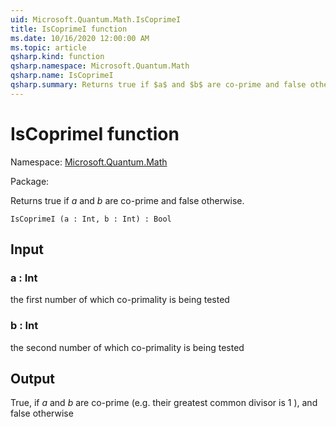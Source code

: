 ```yaml
---
uid: Microsoft.Quantum.Math.IsCoprimeI
title: IsCoprimeI function
ms.date: 10/16/2020 12:00:00 AM
ms.topic: article
qsharp.kind: function
qsharp.namespace: Microsoft.Quantum.Math
qsharp.name: IsCoprimeI
qsharp.summary: Returns true if $a$ and $b$ are co-prime and false otherwise.
---
```


# IsCoprimeI function

Namespace: [Microsoft.Quantum.Math](xref:Microsoft.Quantum.Math)

Package: [](https://nuget.org/packages/)


Returns true if $a$ and $b$ are co-prime and false otherwise.

```Q#
IsCoprimeI (a : Int, b : Int) : Bool
```


## Input

### a : Int

the first number of which co-primality is being tested


### b : Int

the second number of which co-primality is being tested



## Output

True, if $a$ and $b$ are co-prime (e.g. their greatest common divisor is 1 ),and false otherwise